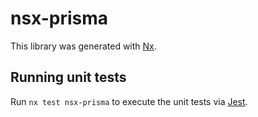# nsx-prisma

This library was generated with [Nx](https://nx.dev).

## Running unit tests

Run `nx test nsx-prisma` to execute the unit tests via [Jest](https://jestjs.io).
